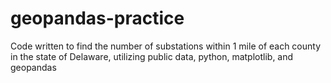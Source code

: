 # geopandas-practice

Code written to find the number of substations within 1 mile of each county in the state of Delaware, utilizing public data, python, matplotlib, and geopandas
